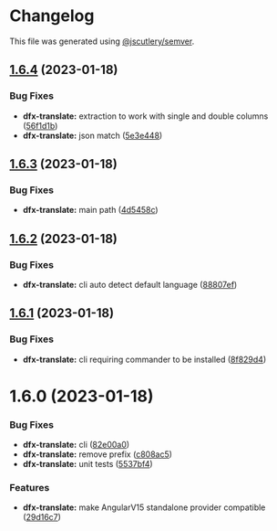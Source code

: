 # Changelog

This file was generated using [@jscutlery/semver](https://github.com/jscutlery/semver).

## [1.6.4](https://github.com/Dafnik/dfts-common/compare/dfx-translate-1.6.3...dfx-translate-1.6.4) (2023-01-18)

### Bug Fixes

- **dfx-translate:** extraction to work with single and double columns ([56f1d1b](https://github.com/Dafnik/dfts-common/commit/56f1d1b5c87774ad6cafd153316130426c44daaa))
- **dfx-translate:** json match ([5e3e448](https://github.com/Dafnik/dfts-common/commit/5e3e44840630eabacf49591a4063674664301574))

## [1.6.3](https://github.com/Dafnik/dfts-common/compare/dfx-translate-1.6.2...dfx-translate-1.6.3) (2023-01-18)

### Bug Fixes

- **dfx-translate:** main path ([4d5458c](https://github.com/Dafnik/dfts-common/commit/4d5458c921e1adb04bf202c04605268ffa09346b))

## [1.6.2](https://github.com/Dafnik/dfts-common/compare/dfx-translate-1.6.1...dfx-translate-1.6.2) (2023-01-18)

### Bug Fixes

- **dfx-translate:** cli auto detect default language ([88807ef](https://github.com/Dafnik/dfts-common/commit/88807ef10fe82e0ceaafc3c97fb97136c982dc08))

## [1.6.1](https://github.com/Dafnik/dfts-common/compare/dfx-translate-1.6.0...dfx-translate-1.6.1) (2023-01-18)

### Bug Fixes

- **dfx-translate:** cli requiring commander to be installed ([8f829d4](https://github.com/Dafnik/dfts-common/commit/8f829d41652a6de3f38d7d3e662b1360acae8486))

# 1.6.0 (2023-01-18)

### Bug Fixes

- **dfx-translate:** cli ([82e00a0](https://github.com/Dafnik/dfts-common/commit/82e00a09d4b796dfed7db05e0b98a2c8b2335f9b))
- **dfx-translate:** remove prefix ([c808ac5](https://github.com/Dafnik/dfts-common/commit/c808ac505660a93bff97a2d97d8cf9a9cac792b7))
- **dfx-translate:** unit tests ([5537bf4](https://github.com/Dafnik/dfts-common/commit/5537bf45f023cdf7e468bff0509c624a875a0b5b))

### Features

- **dfx-translate:** make AngularV15 standalone provider compatible ([29d16c7](https://github.com/Dafnik/dfts-common/commit/29d16c769ca5d9b131801b2b766d4b873db796e2))
